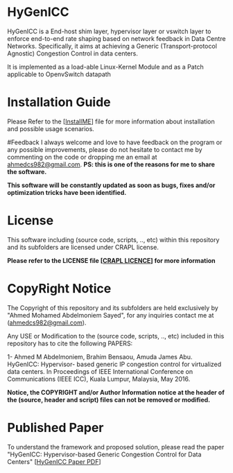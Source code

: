 # HyGenICC
HyGenICC is a End-host shim layer, hypervisor layer or vswitch layer to enforce end-to-end rate shaping based on network feedback in Data Centre Networks. Specifically, it aims at achieving a Generic (Transport-protocol Agnostic) Congestion Control in data centers.  

It is implemented as a load-able Linux-Kernel Module and as a Patch applicable to OpenvSwitch datapath

# Installation Guide
Please Refer to the \[[InstallME](InstallME.md)\] file for more information about installation and possible usage scenarios.

#Feedback
I always welcome and love to have feedback on the program or any possible improvements, please do not hesitate to contact me by commenting on the code or dropping me an email at ahmedcs982@gmail.com. **PS: this is one of the reasons for me to share the software.**  

**This software will be constantly updated as soon as bugs, fixes and/or optimization tricks have been identified.**


# License
This software including (source code, scripts, .., etc) within this repository and its subfolders are licensed under CRAPL license.

**Please refer to the LICENSE file \[[CRAPL LICENCE](LICENSE)\] for more information**


# CopyRight Notice
The Copyright of this repository and its subfolders are held exclusively by "Ahmed Mohamed Abdelmoniem Sayed", for any inquiries contact me at (ahmedcs982@gmail.com).

Any USE or Modification to the (source code, scripts, .., etc) included in this repository has to cite the following PAPERS:  

1- Ahmed M Abdelmoniem, Brahim Bensaou, Amuda James Abu. HyGenICC: Hypervisor- based generic IP congestion control for virtualized data centers. In Proceedings of IEEE International Conference on Communications (IEEE ICC), Kuala Lumpur, Malaysia, May 2016. 

**Notice, the COPYRIGHT and/or Author Information notice at the header of the (source, header and script) files can not be removed or modified.**


# Published Paper
To understand the framework and proposed solution, please read the paper "HyGenICC: Hypervisor-based Generic Congestion Control for Data Centers" \[[HyGenICC Paper PDF](download/HyGenICC.pdf)\]
